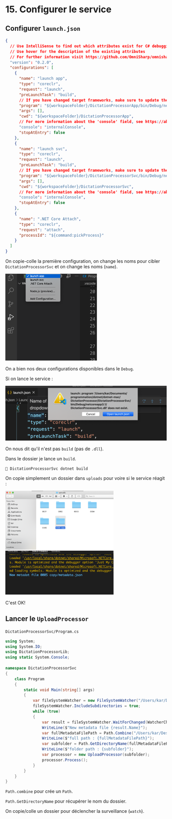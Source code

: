 # 15. Configurer le service

## Configurer `launch.json`

```json
{
  // Use IntelliSense to find out which attributes exist for C# debugging
  // Use hover for the description of the existing attributes
  // For further information visit https://github.com/OmniSharp/omnisharp-vscode/blob/master/debugger-launchjson.md
  "version": "0.2.0",
  "configurations": [
    {
      "name": "launch app",
      "type": "coreclr",
      "request": "launch",
      "preLaunchTask": "build",
      // If you have changed target frameworks, make sure to update the program path.
      "program": "${workspaceFolder}/DictationProcessorApp/bin/Debug/netcoreapp3.1/DictationProcessorApp.dll",
      "args": [],
      "cwd": "${workspaceFolder}/DictationProcessorApp",
      // For more information about the 'console' field, see https://aka.ms/VSCode-CS-LaunchJson-Console
      "console": "internalConsole",
      "stopAtEntry": false
    },
    {
      "name": "launch svc",
      "type": "coreclr",
      "request": "launch",
      "preLaunchTask": "build",
      // If you have changed target frameworks, make sure to update the program path.
      "program": "${workspaceFolder}/DictationProcessorSvc/bin/Debug/netcoreapp3.1/DictationProcessorSvc.dll",
      "args": [],
      "cwd": "${workspaceFolder}/DictationProcessorSvc",
      // For more information about the 'console' field, see https://aka.ms/VSCode-CS-LaunchJson-Console
      "console": "internalConsole",
      "stopAtEntry": false
    },
    {
      "name": ".NET Core Attach",
      "type": "coreclr",
      "request": "attach",
      "processId": "${command:pickProcess}"
    }
  ]
}
```

On copie-colle la première configuration, on change les noms pour cibler `DictationProcessorSvc` et on change les noms (`name`).

<img src="assets/Screenshot2020-10-25at17.05.42.png" alt="Screenshot 2020-10-25 at 17.05.42" style="zoom:33%;" />

On a bien nos deux configurations disponibles dans le `Debug`.

Si on lance le service :

<img src="assets/Screenshot2020-10-26at10.48.04.png" alt="Screenshot 2020-10-26 at 10.48.04" style="zoom:50%;" />

On nous dit qu'il n'est pas `build` (pas de `.dll`).

Dans le dossier je lance un `build`.

```bash
🦄 DictationProcessorSvc dotnet build
```

On copie simplement un dossier dans `uploads` pour voire si le service réagit :

<img src="assets/Screenshot2020-10-26at10.58.03.png" alt="Screenshot 2020-10-26 at 10.58.03" style="zoom: 33%;" />

<img src="assets/Screenshot2020-10-26at10.58.54.png" alt="Screenshot 2020-10-26 at 10.58.54" style="zoom: 33%;" />

C'est OK!

## Lancer le `UploadProcessor`

`DictationProcessorSvc/Program.cs`

```csharp
using System;
using System.IO;
using DictationProcessorLib;
using static System.Console;

namespace DictationProcessorSvc
{
    class Program
    {
        static void Main(string[] args)
        {
            var fileSystemWatcher = new FileSystemWatcher("/Users/kar/Desktop/uploads", "metadata.json");
            fileSystemWatcher.IncludeSubdirectories = true;
            while (true)
            {
                var result = fileSystemWatcher.WaitForChanged(WatcherChangeTypes.Created);
                WriteLine($"New metadata file {result.Name}");
                var fullMetadataFilePath = Path.Combine("/Users/kar/Desktop/uploads", result.Name);
                WriteLine($"full path : {fullMetadataFilePath}");
                var subfolder = Path.GetDirectoryName(fullMetadataFilePath);
                WriteLine($"folder path : {subfolder}");
                var processor = new UploadProcessor(subfolder);
                processor.Process();
            }
        }
    }
}
```

`Path.combine` pour crée un `Path`.

`Path.GetDirectoryName` pour récupérer le nom du dossier.

On copie/colle un dossier pour déclencher la surveillance (`watch`).
